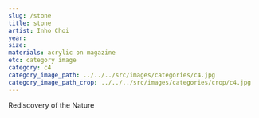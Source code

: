 ```yaml
---
slug: /stone
title: stone
artist: Inho Choi
year:
size:
materials: acrylic on magazine
etc: category image
category: c4
category_image_path: ../../../src/images/categories/c4.jpg
category_image_path_crop: ../../../src/images/categories/crop/c4.jpg
---
```


Rediscovery of the Nature
